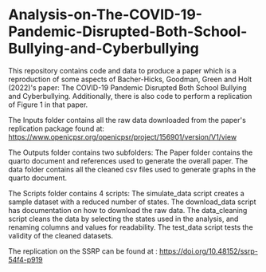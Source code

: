 # Analysis-on-The-COVID-19-Pandemic-Disrupted-Both-School-Bullying-and-Cyberbullying
This repository contains code and data to produce a paper which is a reproduction of some aspects of Bacher-Hicks, Goodman, Green and Holt (2022)'s paper: The COVID-19 Pandemic Disrupted Both School Bullying and Cyberbullying. Additionally, there is also code to perform a replication of Figure 1 in that paper.

The Inputs folder contains all the raw data downloaded from the paper's replication package found at: https://www.openicpsr.org/openicpsr/project/156901/version/V1/view

The Outputs folder contains two subfolders:
  The Paper folder contains the quarto document and references used to generate the overall paper.
  The data folder contains all the cleaned csv files used to generate graphs in the quarto document.
  
The Scripts folder contains 4 scripts:
  The simulate_data script creates a sample dataset with a reduced number of states.
  The download_data script has documentation on how to download the raw data.
  The data_cleaning script cleans the data by selecting the states used in the analysis, and renaming columns and values for readability.
  The test_data script tests the validity of the cleaned datasets.

The replication on the SSRP can be found at : https://doi.org/10.48152/ssrp-54f4-p919